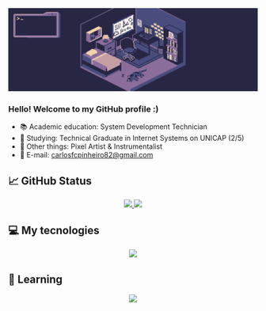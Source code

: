 <div>
  <img src="githubpage.gif">
<div>

### Hello! Welcome to my GitHub profile :)

- 📚 Academic education: System Development Technician
- 📝 Studying: Technical Graduate in Internet Systems on UNICAP (2/5)
- 🎲 Other things: Pixel Artist & Instrumentalist
- 📧 E-mail: carlosfcpinheiro82@gmail.com

## 📈 GitHub Status
<div align="center" style="display: flex; justify-content: center; align-items: center; flex-wrap: wrap;">
  <a href="https://github.com/carlosFcPinheiro">
    <img height="180em" src="https://github-readme-stats.vercel.app/api?username=CarlosfcPinheiro&show_icons=false&theme=tokyonight&include_all_commits=true&count_private=true"/>
    <img height="180em" src="https://github-readme-stats.vercel.app/api/top-langs/?username=CarlosfcPinheiro&layout=compact&langs_count=7&theme=tokyonight"/>
  </a>
</div>

## 💻 My tecnologies
  
<div style="display: inline_block">
  <p align="center">
   <a href="https://skillicons.dev">
     <img src="https://skillicons.dev/icons?i=python,javascript,nodejs,html,css,git,linux,arch,sqlite,mongodb,mysql,java" />
   </a>
  </p>
          
</div>

## 📖 Learning
<div style="display: inline_block">
   <p align="center">
    <a href="https://skillicons.dev">
      <img src="https://skillicons.dev/icons?i=spring,c,docker" />
   </a>
</div>
